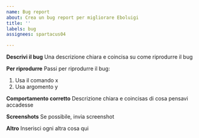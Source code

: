 ```yaml
---
name: Bug report
about: Crea un bug report per migliorare Eboluigi
title: ''
labels: bug
assignees: spartacus04

---
```


**Descrivi il bug**
Una descrizione chiara e coincisa su come riprodurre il bug

**Per riprodurre**
Passi per riprodurre il bug:
1. Usa il comando x
2. Usa argomento y

**Comportamento corretto**
Descrizione chiara e coincisas di cosa pensavi accadesse

**Screenshots**
Se possibile, invia screenshot

**Altro**
Inserisci ogni altra cosa qui
